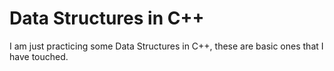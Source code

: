 # Data Structures in C++
  I am just practicing some Data Structures in C++, these are basic ones that I have touched.

